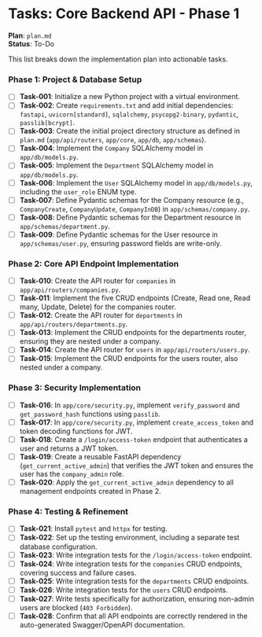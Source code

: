 # Tasks: Core Backend API - Phase 1

**Plan**: `plan.md`  
**Status**: To-Do

This list breaks down the implementation plan into actionable tasks. 

### Phase 1: Project & Database Setup
- [ ] **Task-001**: Initialize a new Python project with a virtual environment.
- [ ] **Task-002**: Create `requirements.txt` and add initial dependencies: `fastapi`, `uvicorn[standard]`, `sqlalchemy`, `psycopg2-binary`, `pydantic`, `passlib[bcrypt]`.
- [ ] **Task-003**: Create the initial project directory structure as defined in `plan.md` (`app/api/routers`, `app/core`, `app/db`, `app/schemas`).
- [ ] **Task-004**: Implement the `Company` SQLAlchemy model in `app/db/models.py`.
- [ ] **Task-005**: Implement the `Department` SQLAlchemy model in `app/db/models.py`.
- [ ] **Task-006**: Implement the `User` SQLAlchemy model in `app/db/models.py`, including the `user_role` ENUM type.
- [ ] **Task-007**: Define Pydantic schemas for the Company resource (e.g., `CompanyCreate`, `CompanyUpdate`, `CompanyInDB`) in `app/schemas/company.py`.
- [ ] **Task-008**: Define Pydantic schemas for the Department resource in `app/schemas/department.py`.
- [ ] **Task-009**: Define Pydantic schemas for the User resource in `app/schemas/user.py`, ensuring password fields are write-only.

### Phase 2: Core API Endpoint Implementation
- [ ] **Task-010**: Create the API router for `companies` in `app/api/routers/companies.py`.
- [ ] **Task-011**: Implement the five CRUD endpoints (Create, Read one, Read many, Update, Delete) for the companies router.
- [ ] **Task-012**: Create the API router for `departments` in `app/api/routers/departments.py`.
- [ ] **Task-013**: Implement the CRUD endpoints for the departments router, ensuring they are nested under a company.
- [ ] **Task-014**: Create the API router for `users` in `app/api/routers/users.py`.
- [ ] **Task-015**: Implement the CRUD endpoints for the users router, also nested under a company.

### Phase 3: Security Implementation
- [ ] **Task-016**: In `app/core/security.py`, implement `verify_password` and `get_password_hash` functions using `passlib`.
- [ ] **Task-017**: In `app/core/security.py`, implement `create_access_token` and token decoding functions for JWT.
- [ ] **Task-018**: Create a `/login/access-token` endpoint that authenticates a user and returns a JWT token.
- [ ] **Task-019**: Create a reusable FastAPI dependency (`get_current_active_admin`) that verifies the JWT token and ensures the user has the `company_admin` role.
- [ ] **Task-020**: Apply the `get_current_active_admin` dependency to all management endpoints created in Phase 2.

### Phase 4: Testing & Refinement
- [ ] **Task-021**: Install `pytest` and `httpx` for testing.
- [ ] **Task-022**: Set up the testing environment, including a separate test database configuration.
- [ ] **Task-023**: Write integration tests for the `/login/access-token` endpoint.
- [ ] **Task-024**: Write integration tests for the `companies` CRUD endpoints, covering success and failure cases.
- [ ] **Task-025**: Write integration tests for the `departments` CRUD endpoints.
- [ ] **Task-026**: Write integration tests for the `users` CRUD endpoints.
- [ ] **Task-027**: Write tests specifically for authorization, ensuring non-admin users are blocked (`403 Forbidden`).
- [ ] **Task-028**: Confirm that all API endpoints are correctly rendered in the auto-generated Swagger/OpenAPI documentation.
